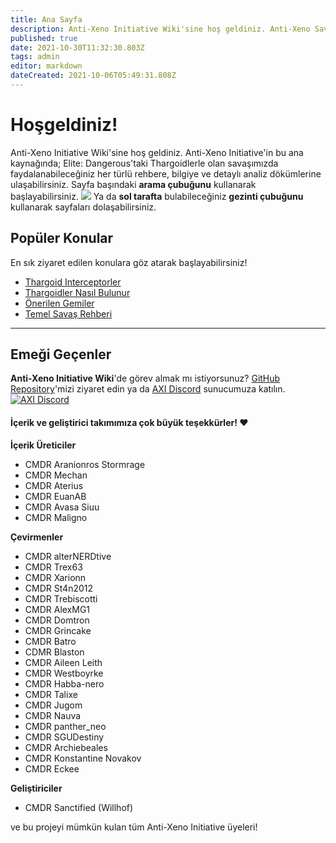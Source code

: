 ```yaml
---
title: Ana Sayfa
description: Anti-Xeno Initiative Wiki'sine hoş geldiniz. Anti-Xeno Savaşı için ana kaynağınız.
published: true
date: 2021-10-30T11:32:30.803Z
tags: admin
editor: markdown
dateCreated: 2021-10-06T05:49:31.808Z
---
```


# Hoşgeldiniz! 
Anti-Xeno Initiative Wiki'sine hoş geldiniz. Anti-Xeno Initiative'in bu ana kaynağında; Elite: Dangerous'taki Thargoidlerle olan savaşımızda faydalanabileceğiniz her türlü rehbere, bilgiye ve detaylı analiz dökümlerine ulaşabilirsiniz. Sayfa başındaki **arama çubuğunu** kullanarak başlayabilirsiniz. ![](/img/2021-06-21_15_15_32-home___anti-xeno_initiative_wiki_-\_beta.png) 
Ya da **sol tarafta** bulabileceğiniz **gezinti çubuğunu** kullanarak sayfaları dolaşabilirsiniz.
## Popüler Konular
En sık ziyaret edilen konulara göz atarak başlayabilirsiniz! 
- [Thargoid Interceptorler](/en/interceptors) 
- [Thargoidler Nasıl Bulunur](/en/finding-thargoids) 
- [Önerilen Gemiler](/en/builds) 
- [Temel Savaş Rehberi](/en/basic-combat-guide) 


---
## Emeği Geçenler 
**Anti-Xeno Initiative Wiki**'de görev almak mı istiyorsunuz? 
[GitHub Repository](https://github.com/antixenoinitiative/axiwiki)'mizi ziyaret edin ya da [AXI Discord](https://discord.gg/bqmDxdm) sunucumuza katılın. 
[![AXI Discord](https://discord.com/api/guilds/380246809076826112/embed.png?style=banner3)](https://discord.gg/bqmDxdm)



#### İçerik ve geliştirici takımımıza çok büyük teşekkürler! ❤️ 
**İçerik Üreticiler** 
- CMDR Aranionros Stormrage 
- CMDR Mechan 
- CMDR Aterius 
- CMDR EuanAB 
- CMDR Avasa Siuu 
- CMDR Maligno

**Çevirmenler** 
- CMDR alterNERDtive 
- CMDR Trex63 
- CMDR Xarionn 
- CMDR St4n2012 
- CMDR Trebiscotti 
- CMDR AlexMG1 
- CMDR Domtron 
- CMDR Grincake 
- CMDR Batro 
- CDMR Blaston 
- CMDR Aileen Leith 
- CMDR Westboyrke 
- CMDR Habba-nero 
- CMDR Talixe 
- CMDR Jugom 
- CMDR Nauva 
- CMDR panther_neo 
- CMDR SGUDestiny 
- CMDR Archiebeales 
- CMDR Konstantine Novakov 
- CMDR Eckee

**Geliştiriciler** 
- CMDR Sanctified (Willhof) 

ve bu projeyi mümkün kulan tüm Anti-Xeno Initiative üyeleri!